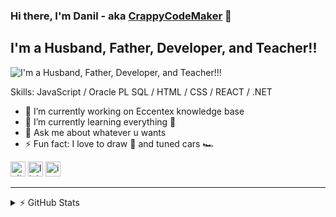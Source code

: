 ### Hi there, I'm Danil - aka [CrappyCodeMaker](https://github.com/CrappyCodeMaker) 👋

## I'm a Husband, Father, Developer, and Teacher!!

![I'm a Husband, Father, Developer, and Teacher!!!]()

Skills: JavaScript / Oracle PL SQL / HTML / CSS / REACT / .NET

- 🔭 I’m currently working on Eccentex knowledge base
- 🌱 I’m currently learning everything 🤣
- 💬 Ask me about whatever u wants
- ⚡ Fun fact: I love to draw 🎨 and tuned cars 🏎️

[<img src='https://cdn.jsdelivr.net/npm/simple-icons@3.0.1/icons/github.svg' alt='github' height='24'>](https://github.com/CrappyCodeMaker) [<img src='https://cdn.jsdelivr.net/npm/simple-icons@3.0.1/icons/linkedin.svg' alt='linkedin' height='24'>](https://www.linkedin.com/in/dani-dani/) [<img src='https://cdn.jsdelivr.net/npm/simple-icons@3.0.1/icons/instagram.svg' alt='instagram' height='24'>](https://www.instagram.com/danil_ej9/)

---

<details>
  <summary>⚡ GitHub Stats</summary>

![CrappyCodeMaker's GitHub stats](https://github-readme-stats.vercel.app/api?username=CrappyCodeMaker&&theme=nord&show_icons=true&count_private=true&hide=prs)

[![Top Langs](https://github-readme-stats.vercel.app/api/top-langs/?username=CrappyCodeMaker&theme=nord&show_icons=true&count_private=true)](https://github.com/anuraghazra/github-readme-stats)

</details>
